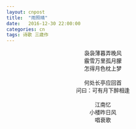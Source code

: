 ```yaml
---
layout: cnpost
title:  "雨照晴"
date:   2016-12-30 22:00:00
categories: cn
tags: 诗歌 三歳作
---
```




<center>
袅袅薄暮弄晚风<br>
霰雪万里孤月朦<br>
怎得月色枕上梦<br>
<br>
何处长亭应回首<br>
问曰：可有月下醉相逢<br>
<br>
江南忆<br>
小楼昨日风<br>
唱衰歌
</center>